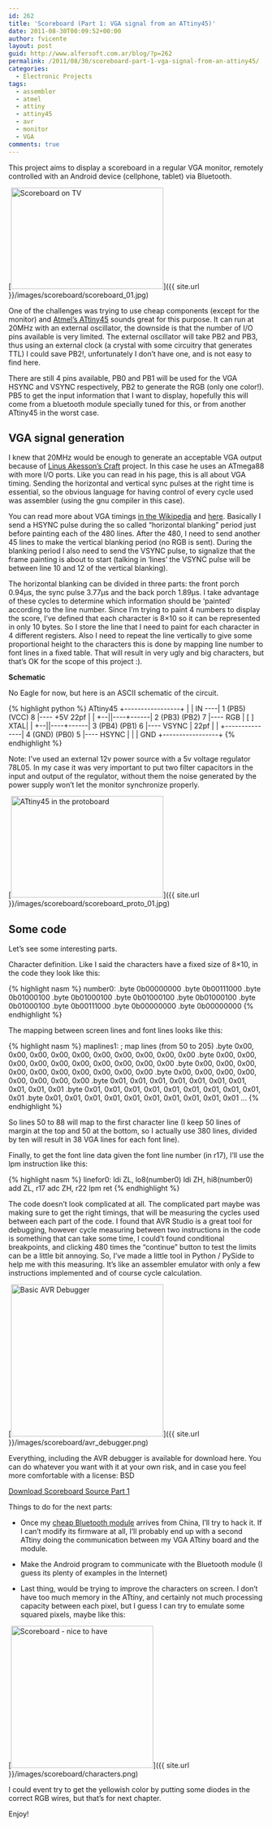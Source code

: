 ```yaml
---
id: 262
title: 'Scoreboard (Part 1: VGA signal from an ATtiny45)'
date: 2011-08-30T00:09:52+00:00
author: fvicente
layout: post
guid: http://www.alfersoft.com.ar/blog/?p=262
permalink: /2011/08/30/scoreboard-part-1-vga-signal-from-an-attiny45/
categories:
  - Electronic Projects
tags:
  - assembler
  - atmel
  - attiny
  - attiny45
  - avr
  - monitor
  - VGA
comments: true
---
```

This project aims to display a scoreboard in a regular VGA monitor, remotely controlled with an Android device (cellphone, tablet) via Bluetooth.

[<img src="{{ site.url }}/images/scoreboard/scoreboard_01.jpg" alt="Scoreboard on TV" title="Scoreboard on TV" width="300" height="200"/>]({{ site.url }}/images/scoreboard/scoreboard_01.jpg)

<!--more-->

One of the challenges was trying to use cheap components (except for the monitor) and <a href="http://www.atmel.com/dyn/products/product_card.asp?part_id=3618" title="ATtiny45" target="_blank">Atmel&#8217;s ATtiny45</a> sounds great for this purpose. It can run at 20MHz with an external oscillator, the downside is that the number of I/O pins available is very limited. The external oscillator will take PB2 and PB3, thus using an external clock (a crystal with some circuitry that generates TTL) I could save PB2!, unfortunately I don&#8217;t have one, and is not easy to find here.

There are still 4 pins available, PB0 and PB1 will be used for the VGA HSYNC and VSYNC respectively, PB2 to generate the RGB (only one color!). PB5 to get the input information that I want to display, hopefully this will come from a bluetooth module specially tuned for this, or from another ATtiny45 in the worst case.

## VGA signal generation

I knew that 20MHz would be enough to generate an acceptable VGA output because of <a href="http://www.linusakesson.net/scene/craft/" title="Craft" target="_blank">Linus Akesson&#8217;s Craft</a> project. In this case he uses an ATmega88 with more I/O ports. Like you can read in his page, this is all about VGA timing. Sending the horizontal and vertical sync pulses at the right time is essential, so the obvious language for having control of every cycle used was assembler (using the gnu compiler in this case).

You can read more about VGA timings <a href="http://en.wikipedia.org/wiki/Video_Graphics_Array" title="VGA Wikipedia" target="_blank">in the Wikipedia</a> and <a href="http://courses.engr.illinois.edu/ece412/MP_files/mp3/vga_timing.pdf" title="VGA timing" target="_blank">here</a>. Basically I send a HSYNC pulse during the so called &#8220;horizontal blanking&#8221; period just before painting each of the 480 lines. After the 480, I need to send another 45 lines to make the vertical blanking period (no RGB is sent). During the blanking period I also need to send the VSYNC pulse, to signalize that the frame painting is about to start (talking in &#8216;lines&#8217; the VSYNC pulse will be between line 10 and 12 of the vertical blanking).

The horizontal blanking can be divided in three parts: the front porch 0.94µs, the sync pulse 3.77µs and the back porch 1.89µs. I take advantage of these cycles to determine which information should be &#8216;painted&#8217; according to the line number. Since I&#8217;m trying to paint 4 numbers to display the score, I&#8217;ve defined that each character is 8&#215;10 so it can be represented in only 10 bytes. So I store the line that I need to paint for each character in 4 different registers. Also I need to repeat the line vertically to give some proportional height to the characters this is done by mapping line number to font lines in a fixed table. That will result in very ugly and big characters, but that&#8217;s OK for the scope of this project :). 

**Schematic**

No Eagle for now, but here is an ASCII schematic of the circuit.

{% highlight python %}
                       ATtiny45
                  +-----------------+
                  |                 |
           IN ----| 1 (PB5) (VCC) 8 |---- +5V
    22pf          |                 |
  +--||----+------| 2 (PB3) (PB2) 7 |---- RGB
  |       [ ] XTAL|                 |
  +--||----+------| 3 (PB4) (PB1) 6 |---- VSYNC
  | 22pf          |                 |
  +---------------| 4 (GND) (PB0) 5 |---- HSYNC
  |               |                 |
 GND              +-----------------+
{% endhighlight %}

Note: I&#8217;ve used an external 12v power source with a 5v voltage regulator 78L05. In my case it was very important to put two filter capacitors in the input and output of the regulator, without them the noise generated by the power supply won&#8217;t let the monitor synchronize properly.

[<img src="{{ site.url }}/images/scoreboard/scoreboard_proto_01.jpg" alt="ATtiny45 in the protoboard" title="ATtiny45 in the protoboard" width="300" height="200"/>]({{ site.url }}/images/scoreboard/scoreboard_proto_01.jpg)

## Some code

Let&#8217;s see some interesting parts.

Character definition. Like I said the characters have a fixed size of 8&#215;10, in the code they look like this:

{% highlight nasm %}
number0:
	.byte 0b00000000
	.byte 0b00111000
	.byte 0b01000100
	.byte 0b01000100
	.byte 0b01000100
	.byte 0b01000100
	.byte 0b01000100
	.byte 0b00111000
	.byte 0b00000000
	.byte 0b00000000
{% endhighlight %}

The mapping between screen lines and font lines looks like this:

{% highlight nasm %}
maplines1:
	; map lines (from 50 to 205)
	.byte 0x00, 0x00, 0x00, 0x00, 0x00, 0x00, 0x00, 0x00, 0x00, 0x00
	.byte 0x00, 0x00, 0x00, 0x00, 0x00, 0x00, 0x00, 0x00, 0x00, 0x00
	.byte 0x00, 0x00, 0x00, 0x00, 0x00, 0x00, 0x00, 0x00, 0x00, 0x00
	.byte 0x00, 0x00, 0x00, 0x00, 0x00, 0x00, 0x00, 0x00
	.byte 0x01, 0x01, 0x01, 0x01, 0x01, 0x01, 0x01, 0x01, 0x01, 0x01
	.byte 0x01, 0x01, 0x01, 0x01, 0x01, 0x01, 0x01, 0x01, 0x01, 0x01
	.byte 0x01, 0x01, 0x01, 0x01, 0x01, 0x01, 0x01, 0x01, 0x01, 0x01
	...
{% endhighlight %}

So lines 50 to 88 will map to the first character line (I keep 50 lines of margin at the top and 50 at the bottom, so I actually use 380 lines, divided by ten will result in 38 VGA lines for each font line).

Finally, to get the font line data given the font line number (in r17), I&#8217;ll use the lpm instruction like this:

{% highlight nasm %}
linefor0:
	ldi ZL, lo8(number0)
	ldi ZH, hi8(number0)
	add ZL, r17
	adc ZH, r22
	lpm
	ret
{% endhighlight %}

The code doesn&#8217;t look complicated at all. The complicated part maybe was making sure to get the right timings, that will be measuring the cycles used between each part of the code. I found that AVR Studio is a great tool for debugging, however cycle measuring between two instructions in the code is something that can take some time, I could&#8217;t found conditional breakpoints, and clicking 480 times the &#8220;continue&#8221; button to test the limits can be a little bit annoying. So, I&#8217;ve made a little tool in Python / PySide to help me with this measuring. It&#8217;s like an assembler emulator with only a few instructions implemented and of course cycle calculation.

[<img src="{{ site.url }}/images/scoreboard/avr_debugger.png" alt="Basic AVR Debugger" title="Basic AVR Debugger" width="300"/>]({{ site.url }}/images/scoreboard/avr_debugger.png)

Everything, including the AVR debugger is available for download here. You can do whatever you want with it at your own risk, and in case you feel more comfortable with a license: BSD

<a title="Download Scoreboard source Part 1" markdown="0" href="{{ site.url }}/files/scoreboard_part1.zip" class="btn">Download Scoreboard Source Part 1</a>

Things to do for the next parts:

* Once my <a href="http://www.dealextreme.com/p/wireless-bluetooth-rs232-ttl-transceiver-module-80711" title="DealExtreme Bluetooth Module" target="_blank">cheap Bluetooth module</a> arrives from China, I&#8217;ll try to hack it. If I can&#8217;t modify its firmware at all, I&#8217;ll probably end up with a second ATtiny doing the communication between my VGA ATtiny board and the module.

* Make the Android program to communicate with the Bluetooth module (I guess its plenty of examples in the Internet)

* Last thing, would be trying to improve the characters on screen. I don&#8217;t have too much memory in the ATtiny, and certainly not much processing capacity between each pixel, but I guess I can try to emulate some squared pixels, maybe like this:

[<img src="{{ site.url }}/images/scoreboard/characters.png" alt="Scoreboard - nice to have" title="Scoreboard - nice to have" width="280"/>]({{ site.url }}/images/scoreboard/characters.png)

I could event try to get the yellowish color by putting some diodes in the correct RGB wires, but that&#8217;s for next chapter.

Enjoy!
